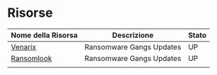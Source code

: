 # Risorse

| Nome della Risorsa          | Descrizione                              | Stato |
|-----------------------------|------------------------------------------|-------|
| [Venarix](https://t.me/venarix) | Ransomware Gangs Updates | UP    |
|  [Ransomlook](https://t.me/ransomlook)                           |  Ransomware Gangs Updates                                        |  UP     |
|                             |                                          |       |

